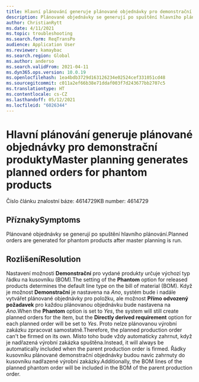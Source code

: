 ```yaml
---
title: Hlavní plánování generuje plánované objednávky pro demonstrační produkty
description: Plánované objednávky se generují po spuštění hlavního plánování.
author: ChristianRytt
ms.date: 4/11/2021
ms.topic: troubleshooting
ms.search.form: ReqTransPo
audience: Application User
ms.reviewer: kamaybac
ms.search.region: Global
ms.author: anderso
ms.search.validFrom: 2021-04-11
ms.dyn365.ops.version: 10.0.19
ms.openlocfilehash: 1ea4bdb3729d163126234e02524cef331051cd48
ms.sourcegitcommit: c011a2ef66b38e71ddaf003f7d243677bb2707c5
ms.translationtype: HT
ms.contentlocale: cs-CZ
ms.lasthandoff: 05/12/2021
ms.locfileid: "6026344"
---
```

# <a name="master-planning-generates-planned-orders-for-phantom-products"></a><span data-ttu-id="655f1-103">Hlavní plánování generuje plánované objednávky pro demonstrační produkty</span><span class="sxs-lookup"><span data-stu-id="655f1-103">Master planning generates planned orders for phantom products</span></span>

<span data-ttu-id="655f1-104">Číslo článku znalostní báze: 4614729</span><span class="sxs-lookup"><span data-stu-id="655f1-104">KB number: 4614729</span></span>

## <a name="symptoms"></a><span data-ttu-id="655f1-105">Příznaky</span><span class="sxs-lookup"><span data-stu-id="655f1-105">Symptoms</span></span>

<span data-ttu-id="655f1-106">Plánované objednávky se generují po spuštění hlavního plánování.</span><span class="sxs-lookup"><span data-stu-id="655f1-106">Planned orders are generated for phantom products after master planning is run.</span></span>

## <a name="resolution"></a><span data-ttu-id="655f1-107">Rozlišení</span><span class="sxs-lookup"><span data-stu-id="655f1-107">Resolution</span></span>

<span data-ttu-id="655f1-108">Nastavení možnosti **Demonstrační** pro vydané produkty určuje výchozí typ řádku na kusovníku (BOM).</span><span class="sxs-lookup"><span data-stu-id="655f1-108">The setting of the **Phantom** option for released products determines the default line type on the bill of material (BOM).</span></span> <span data-ttu-id="655f1-109">Když je možnost **Demonstrační** je nastavena na *Ano*, systém bude i nadále vytvářet plánované objednávky pro položku, ale možnost **Přímo odvozený požadavek** pro každou plánovanou objednávku bude nastavena na *Ano*.</span><span class="sxs-lookup"><span data-stu-id="655f1-109">When the **Phantom** option is set to *Yes*, the system will still create planned orders for the item, but the **Directly derived requirement** option for each planned order will be set to *Yes*.</span></span> <span data-ttu-id="655f1-110">Proto nelze plánovanou výrobní zakázku zpracovat samostatně.</span><span class="sxs-lookup"><span data-stu-id="655f1-110">Therefore, the planned production order can't be firmed on its own.</span></span> <span data-ttu-id="655f1-111">Místo toho bude vždy automaticky zahrnut, když je nadřazená výrobní zakázka spuštěna.</span><span class="sxs-lookup"><span data-stu-id="655f1-111">Instead, it will always be automatically included when the parent production order is firmed.</span></span> <span data-ttu-id="655f1-112">Řádky kusovníku plánované demonstrační objednávky budou navíc zahrnuty do kusovníku nadřazené výrobní zakázky.</span><span class="sxs-lookup"><span data-stu-id="655f1-112">Additionally, the BOM lines of the planned phantom order will be included in the BOM of the parent production order.</span></span>
